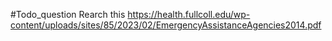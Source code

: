 #Todo_question 
Rearch this https://health.fullcoll.edu/wp-content/uploads/sites/85/2023/02/EmergencyAssistanceAgencies2014.pdf
